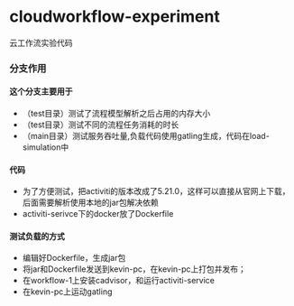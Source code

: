# cloudworkflow-experiment
云工作流实验代码

### 分支作用
#### 这个分支主要用于
+ （test目录）测试了流程模型解析之后占用的内存大小
+ （test目录）测试不同的流程任务消耗的时长
+ （main目录）测试服务吞吐量,负载代码使用gatling生成，代码在load-simulation中

#### 代码
+ 为了方便测试，把activiti的版本改成了5.21.0，这样可以直接从官网上下载，后面需要解析使用本地的jar包解决依赖
+ activiti-serivce下的docker放了Dockerfile

#### 测试负载的方式
+ 编辑好Dockerfile，生成jar包
+ 将jar和Dockerfile发送到kevin-pc，在kevin-pc上打包并发布；
+ 在workflow-1上安装cadvisor，和运行activiti-service
+ 在kevin-pc上运动gatling

